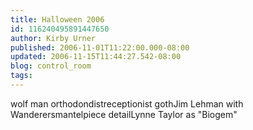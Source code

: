 ```yaml
---
title: Halloween 2006
id: 116240495891447650
author: Kirby Urner
published: 2006-11-01T11:22:00.000-08:00
updated: 2006-11-15T11:44:27.542-08:00
blog: control_room
tags: 
---
```


[](http://photos1.blogger.com/blogger/1134/545/1600/drjoe.jpg)wolf man orthodondist[](http://photos1.blogger.com/blogger/1134/545/1600/reception.jpg)receptionist goth[](http://photos1.blogger.com/blogger/1134/545/1600/lehman.jpg)Jim Lehman with Wanderers[](http://photos1.blogger.com/blogger/1134/545/1600/dadlibya.2.jpg)mantelpiece detail[](http://photos1.blogger.com/blogger/1134/545/1600/lynnetaylor.15.jpg)Lynne Taylor as "Biogem"